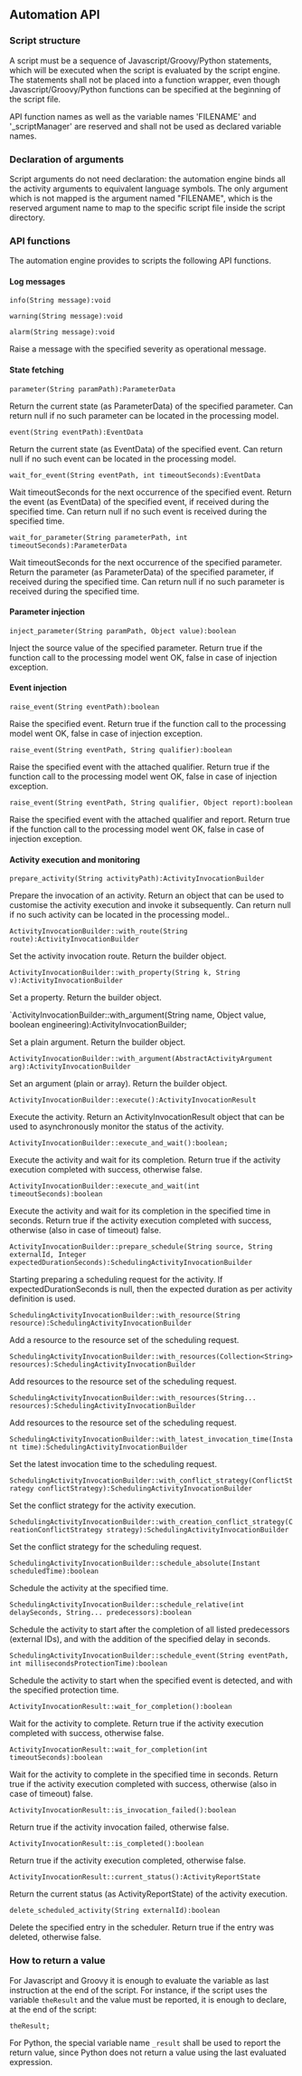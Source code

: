 ## Automation API

### Script structure
A script must be a sequence of Javascript/Groovy/Python statements, which will be executed when the script is evaluated by the script engine. The
statements shall not be placed into a function wrapper, even though Javascript/Groovy/Python functions can be specified at the beginning of the 
script file.

API function names as well as the variable names 'FILENAME' and '_scriptManager' are reserved and shall not be used as 
declared variable names. 

### Declaration of arguments
Script arguments do not need declaration: the automation engine binds all the activity arguments to equivalent language 
symbols. The only argument which is not mapped is the argument named "FILENAME", which is the reserved argument name to
map to the specific script file inside the script directory. 

### API functions
The automation engine provides to scripts the following API functions.

#### Log messages

`info(String message):void`

`warning(String message):void`

`alarm(String message):void`

Raise a message with the specified severity as operational message.

#### State fetching

`parameter(String paramPath):ParameterData`

Return the current state (as ParameterData) of the specified parameter. Can return null if no such parameter can be located in the processing model.

`event(String eventPath):EventData`

Return the current state (as EventData) of the specified event. Can return null if no such event can be located in the processing model.

`wait_for_event(String eventPath, int timeoutSeconds):EventData`

Wait timeoutSeconds for the next occurrence of the specified event. Return the event (as EventData) of the specified event, if received during the specified time. 
Can return null if no such event is received during the specified time.

`wait_for_parameter(String parameterPath, int timeoutSeconds):ParameterData`

Wait timeoutSeconds for the next occurrence of the specified parameter. Return the parameter (as ParameterData) of the specified parameter, if received during the specified time. 
Can return null if no such parameter is received during the specified time.

#### Parameter injection

`inject_parameter(String paramPath, Object value):boolean`

Inject the source value of the specified parameter. Return true if the function call to the processing model went OK, false in case of injection exception.

#### Event injection

`raise_event(String eventPath):boolean`

Raise the specified event. Return true if the function call to the processing model went OK, false in case of injection exception.

`raise_event(String eventPath, String qualifier):boolean`

Raise the specified event with the attached qualifier. Return true if the function call to the processing model went OK, false in case of injection exception.

`raise_event(String eventPath, String qualifier, Object report):boolean`

Raise the specified event with the attached qualifier and report. Return true if the function call to the processing model went OK, false in case of injection exception.

#### Activity execution and monitoring

`prepare_activity(String activityPath):ActivityInvocationBuilder`

Prepare the invocation of an activity. Return an object that can be used to customise the activity execution and invoke it subsequently. Can return null if no such activity can be located in the processing model..

`ActivityInvocationBuilder::with_route(String route):ActivityInvocationBuilder`

Set the activity invocation route. Return the builder object.

`ActivityInvocationBuilder::with_property(String k, String v):ActivityInvocationBuilder`

Set a property. Return the builder object.

`ActivityInvocationBuilder::with_argument(String name, Object value, boolean engineering):ActivityInvocationBuilder;

Set a plain argument. Return the builder object.

`ActivityInvocationBuilder::with_argument(AbstractActivityArgument arg):ActivityInvocationBuilder`

Set an argument (plain or array). Return the builder object.
            
`ActivityInvocationBuilder::execute():ActivityInvocationResult`

Execute the activity. Return an ActivityInvocationResult object that can be used to asynchronously monitor the status of the activity.

`ActivityInvocationBuilder::execute_and_wait():boolean;`

Execute the activity and wait for its completion. Return true if the activity execution completed with success, otherwise false.        

`ActivityInvocationBuilder::execute_and_wait(int timeoutSeconds):boolean`

Execute the activity and wait for its completion in the specified time in seconds. Return true if the activity execution completed with success, otherwise (also in case of timeout) false.

`ActivityInvocationBuilder::prepare_schedule(String source, String externalId, Integer expectedDurationSeconds):SchedulingActivityInvocationBuilder`

Starting preparing a scheduling request for the activity. If expectedDurationSeconds is null, then the expected
duration as per activity definition is used.

`SchedulingActivityInvocationBuilder::with_resource(String resource):SchedulingActivityInvocationBuilder`

Add a resource to the resource set of the scheduling request.

`SchedulingActivityInvocationBuilder::with_resources(Collection<String> resources):SchedulingActivityInvocationBuilder`

Add resources to the resource set of the scheduling request.

`SchedulingActivityInvocationBuilder::with_resources(String... resources):SchedulingActivityInvocationBuilder`

Add resources to the resource set of the scheduling request.

`SchedulingActivityInvocationBuilder::with_latest_invocation_time(Instant time):SchedulingActivityInvocationBuilder`

Set the latest invocation time to the scheduling request.

`SchedulingActivityInvocationBuilder::with_conflict_strategy(ConflictStrategy conflictStrategy):SchedulingActivityInvocationBuilder`

Set the conflict strategy for the activity execution.

`SchedulingActivityInvocationBuilder::with_creation_conflict_strategy(CreationConflictStrategy strategy):SchedulingActivityInvocationBuilder`

Set the conflict strategy for the scheduling request.

`SchedulingActivityInvocationBuilder::schedule_absolute(Instant scheduledTime):boolean`

Schedule the activity at the specified time.

`SchedulingActivityInvocationBuilder::schedule_relative(int delaySeconds, String... predecessors):boolean`

Schedule the activity to start after the completion of all listed predecessors (external IDs), and with the addition of the specified delay in seconds.

`SchedulingActivityInvocationBuilder::schedule_event(String eventPath, int millisecondsProtectionTime):boolean`

Schedule the activity to start when the specified event is detected, and with the specified protection time.

`ActivityInvocationResult::wait_for_completion():boolean`

Wait for the activity to complete. Return true if the activity execution completed with success, otherwise false.

`ActivityInvocationResult::wait_for_completion(int timeoutSeconds):boolean`

Wait for the activity to complete in the specified time in seconds. Return true if the activity execution completed with success, otherwise (also in case of timeout) false.

`ActivityInvocationResult::is_invocation_failed():boolean`

Return true if the activity invocation failed, otherwise false.

`ActivityInvocationResult::is_completed():boolean`

Return true if the activity execution completed, otherwise false.

`ActivityInvocationResult::current_status():ActivityReportState`

Return the current status (as ActivityReportState) of the activity execution.

`delete_scheduled_activity(String externalId):boolean`

Delete the specified entry in the scheduler. Return true if the entry was deleted, otherwise false.

### How to return a value

For Javascript and Groovy it is enough to evaluate the variable as last instruction at the end of the script. For instance, if the script uses the variable
`theResult` and the value must be reported, it is enough to declare, at the end of the script:

`theResult;`

For Python, the special variable name `_result` shall be used to report the return value, since Python does not return a value using the last evaluated
expression.